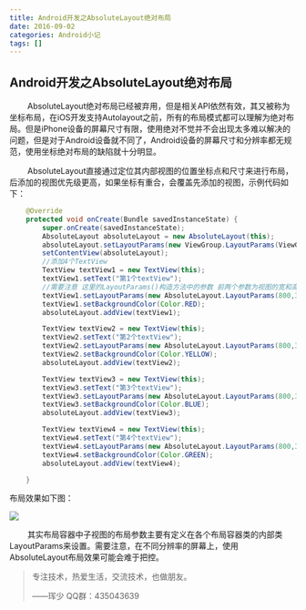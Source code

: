 ```yaml
---
title: Android开发之AbsoluteLayout绝对布局
date: 2016-09-02
categories: Android小记
tags: []
---
```

## Android开发之AbsoluteLayout绝对布局

        AbsoluteLayout绝对布局已经被弃用，但是相关API依然有效，其又被称为坐标布局，在iOS开发支持Autolayout之前，所有的布局模式都可以理解为绝对布局。但是iPhone设备的屏幕尺寸有限，使用绝对不觉并不会出现太多难以解决的问题，但是对于Android设备就不同了，Android设备的屏幕尺寸和分辨率都无规范，使用坐标绝对布局的缺陷就十分明显。

        AbsoluteLayout直接通过定位其内部视图的位置坐标点和尺寸来进行布局，后添加的视图优先级更高，如果坐标有重合，会覆盖先添加的视图，示例代码如下：

```java
    @Override
    protected void onCreate(Bundle savedInstanceState) {
        super.onCreate(savedInstanceState);
        AbsoluteLayout absoluteLayout = new AbsoluteLayout(this);
        absoluteLayout.setLayoutParams(new ViewGroup.LayoutParams(ViewGroup.LayoutParams.MATCH_PARENT, ViewGroup.LayoutParams.MATCH_PARENT));
        setContentView(absoluteLayout);
        //添加4个TextView
        TextView textView1 = new TextView(this);
        textView1.setText("第1个textView");
        //需要注意 这里的LayoutParams()构造方法中的参数 前两个参数为视图的宽和高 后两个为x与y位置坐标点
        textView1.setLayoutParams(new AbsoluteLayout.LayoutParams(800,300,10,10));
        textView1.setBackgroundColor(Color.RED);
        absoluteLayout.addView(textView1);

        TextView textView2 = new TextView(this);
        textView2.setText("第2个textView");
        textView2.setLayoutParams(new AbsoluteLayout.LayoutParams(800,300,100,200));
        textView2.setBackgroundColor(Color.YELLOW);
        absoluteLayout.addView(textView2);

        TextView textView3 = new TextView(this);
        textView3.setText("第3个textView");
        textView3.setLayoutParams(new AbsoluteLayout.LayoutParams(800,300,200,400));
        textView3.setBackgroundColor(Color.BLUE);
        absoluteLayout.addView(textView3);

        TextView textView4 = new TextView(this);
        textView4.setText("第4个textView");
        textView4.setLayoutParams(new AbsoluteLayout.LayoutParams(800,300,300,600));
        textView4.setBackgroundColor(Color.GREEN);
        absoluteLayout.addView(textView4);

    }
```

布局效果如下图：

![](http://static.oschina.net/uploads/space/2016/0902/202612_nKFl_2340880.png)

        其实布局容器中子视图的布局参数主要有定义在各个布局容器类的内部类LayoutParams来设置。需要注意，在不同分辨率的屏幕上，使用AbsoluteLayout布局效果可能会难于把控。

> 专注技术，热爱生活，交流技术，也做朋友。
> 
> ——珲少 QQ群：435043639
